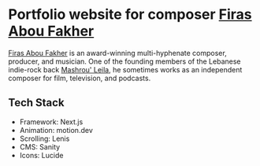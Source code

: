 # Portfolio website for composer [Firas Abou Fakher](https://www.firasfiras.com/)

[Firas Abou Fakher](https://en.wikipedia.org/wiki/Firas_Abou_Fakher) is an award-winning multi-hyphenate composer, producer, and musician. One of the founding members of the Lebanese indie-rock back [Mashrou' Leila](https://en.wikipedia.org/wiki/Mashrou%27_Leila), he sometimes works as an independent composer for film, television, and podcasts.

## Tech Stack

- Framework: Next.js
- Animation: motion.dev
- Scrolling: Lenis
- CMS: Sanity
- Icons: Lucide
